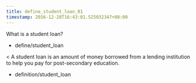 ```yaml
---
title: define_student_loan_01
timestamp: 2016-12-28T16:43:01.525032347+08:00
---
```


What is a student loan?
* define/student_loan

< A student loan is an amount of money borrowed from a lending institution to help you pay for post-secondary education.
* definition/student_loan
